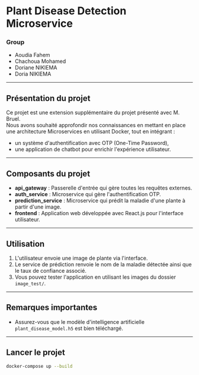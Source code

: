 # Plant Disease Detection Microservice

### Group
- Aoudia Fahem  
- Chachoua Mohamed  
- Doriane NIKIEMA  
- Doria NIKIEMA

---

## Présentation du projet

Ce projet est une extension supplémentaire du projet présenté avec M. Bruel.  
Nous avons souhaité approfondir nos connaissances en mettant en place une architecture Microservices en utilisant Docker, tout en intégrant :
- un système d'authentification avec OTP (One-Time Password),
- une application de chatbot pour enrichir l'expérience utilisateur.

---

## Composants du projet

- **api_gateway** : Passerelle d'entrée qui gère toutes les requêtes externes.
- **auth_service** : Microservice qui gère l'authentification OTP.
- **prediction_service** : Microservice qui prédit la maladie d'une plante à partir d'une image.
- **frontend** : Application web développée avec React.js pour l'interface utilisateur.

---

## Utilisation

1. L'utilisateur envoie une image de plante via l'interface.
2. Le service de prédiction renvoie le nom de la maladie détectée ainsi que le taux de confiance associé.
3. Vous pouvez tester l'application en utilisant les images du dossier `image_test/`.

---

## Remarques importantes

- Assurez-vous que le modèle d'intelligence artificielle `plant_disease_model.h5` est bien téléchargé.

---

## Lancer le projet

```bash
docker-compose up --build
